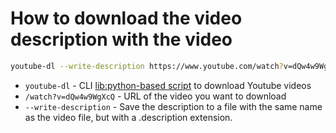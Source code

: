 # How to download the video description with the video

```bash
youtube-dl --write-description https://www.youtube.com/watch?v=dQw4w9WgXcQ
```

- `youtube-dl` - CLI [lib:python-based script](https://github.com/ytdl-org/youtube-dl/blob/master/README.md#readme) to download Youtube videos
- `/watch?v=dQw4w9WgXcQ` - URL of the video you want to download
- `--write-description` - Save the description to a file with the same name as the video file, but with a .description extension. 